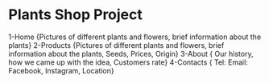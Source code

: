 
# Plants Shop Project

1-Home {Pictures of different plants and flowers, brief information about the plants}
2-Products {Pictures of different plants and flowers, brief information about the plants, Seeds, Prices, Origin} 
3-About { Our history, how we came up with the idea,  Customers rate}
4-Contacts { Tel: Email: Facebook, Instagram, Location}
